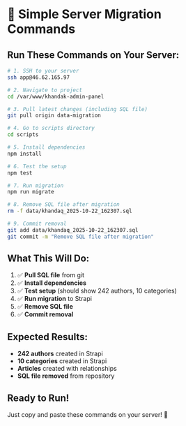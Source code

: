 # 🚀 Simple Server Migration Commands

## **Run These Commands on Your Server:**

```bash
# 1. SSH to your server
ssh app@46.62.165.97

# 2. Navigate to project
cd /var/www/khandak-admin-panel

# 3. Pull latest changes (including SQL file)
git pull origin data-migration

# 4. Go to scripts directory
cd scripts

# 5. Install dependencies
npm install

# 6. Test the setup
npm test

# 7. Run migration
npm run migrate

# 8. Remove SQL file after migration
rm -f data/khandaq_2025-10-22_162307.sql

# 9. Commit removal
git add data/khandaq_2025-10-22_162307.sql
git commit -m "Remove SQL file after migration"
```

## **What This Will Do:**

1. ✅ **Pull SQL file** from git
2. ✅ **Install dependencies** 
3. ✅ **Test setup** (should show 242 authors, 10 categories)
4. ✅ **Run migration** to Strapi
5. ✅ **Remove SQL file** 
6. ✅ **Commit removal**

## **Expected Results:**

- **242 authors** created in Strapi
- **10 categories** created in Strapi  
- **Articles** created with relationships
- **SQL file removed** from repository

## **Ready to Run!**

Just copy and paste these commands on your server! 🚀
